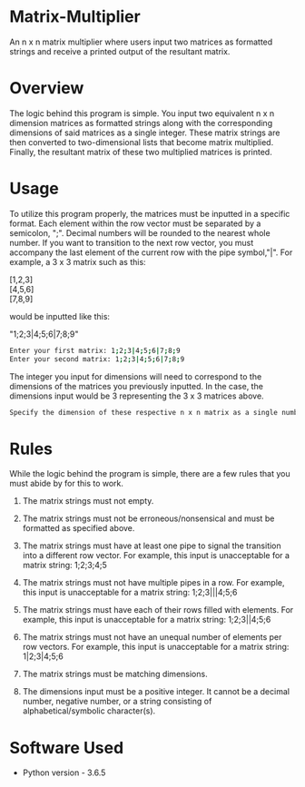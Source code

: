 # Matrix-Multiplier
An n x n matrix multiplier where users input two matrices as formatted strings and receive a printed output of the resultant matrix.

# Overview

The logic behind this program is simple. You input two equivalent n x n dimension matrices as formatted strings along with the corresponding dimensions of said matrices as a single integer. These matrix strings are then converted to two-dimensional lists that become matrix multiplied. Finally, the resultant matrix of these two multiplied matrices is printed.

# Usage

To utilize this program properly, the matrices must be inputted in a specific format. Each element within the row vector must be separated by a semicolon, ";". 
Decimal numbers will be rounded to the nearest whole number. If you want to transition to the next row vector, you must accompany the last element of the current row with the pipe symbol,"|". For example, a 3 x 3 matrix such as this:

[1,2,3]  
[4,5,6]  
[7,8,9]  
  
would be inputted like this:

"1;2;3|4;5;6|7;8;9"

```bash
Enter your first matrix: 1;2;3|4;5;6|7;8;9 
Enter your second matrix: 1;2;3|4;5;6|7;8;9
```
The integer you input for dimensions will need to correspond to the dimensions of the matrices you previously inputted. In the case, the dimensions input would be 3 representing the 3 x 3 matrices above.

```bash
Specify the dimension of these respective n x n matrix as a single number: 3
```

# Rules

While the logic behind the program is simple, there are a few rules that you must abide by for this to work.

1. The matrix strings must not empty.

2. The matrix strings must not be erroneous/nonsensical and must be formatted as specified above.

3. The matrix strings must have at least one pipe to signal the transition into a different row vector.
For example, this input is unacceptable for a matrix string: 1;2;3;4;5

4. The matrix strings must not have multiple pipes in a row. For example, this input is unacceptable for a matrix string: 1;2;3|||4;5;6

5. The matrix strings must have each of their rows filled with elements. For example, this input is unacceptable for a matrix string: 1;2;3||4;5;6

6. The matrix strings must not have an unequal number of elements per row vectors. For example, this input is unacceptable for a matrix string: 1|2;3|4;5;6

7. The matrix strings must be matching dimensions.

8. The dimensions input must be a positive integer. It cannot be a decimal number, negative number, or a string consisting of alphabetical/symbolic character(s).

# Software Used

* Python version - 3.6.5

